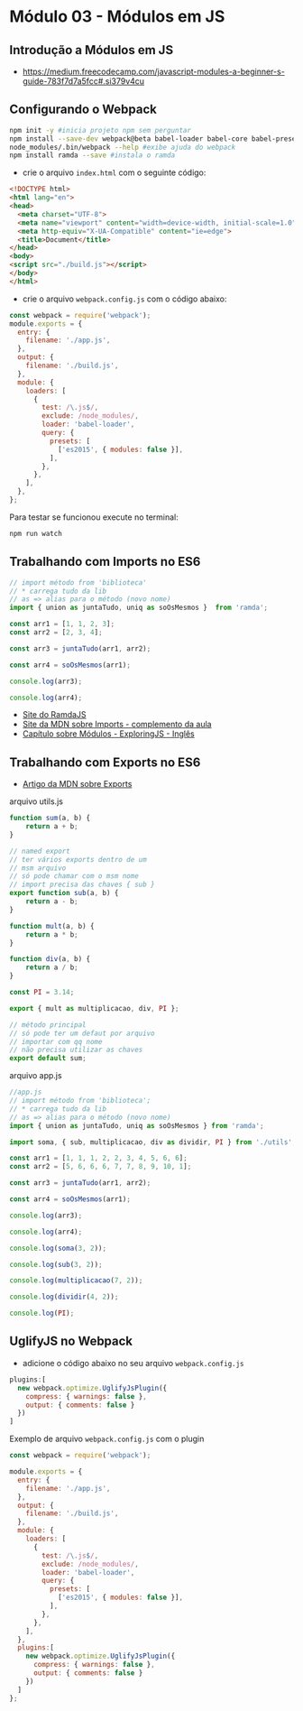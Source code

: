 # Módulo 03 - Módulos em JS
##  Introdução a Módulos em JS
- https://medium.freecodecamp.com/javascript-modules-a-beginner-s-guide-783f7d7a5fcc#.si379v4cu

## Configurando o Webpack
```sh
npm init -y #inicia projeto npm sem perguntar
npm install --save-dev webpack@beta babel-loader babel-core babel-preset-es2015-native-modules
node_modules/.bin/webpack --help #exibe ajuda do webpack
npm install ramda --save #instala o ramda
```
- crie o arquivo `index.html` com o seguinte código:

```html
<!DOCTYPE html>
<html lang="en">
<head>
  <meta charset="UTF-8">
  <meta name="viewport" content="width=device-width, initial-scale=1.0">
  <meta http-equiv="X-UA-Compatible" content="ie=edge">
  <title>Document</title>
</head>
<body>
<script src="./build.js"></script>
</body>
</html>
```
- crie o arquivo `webpack.config.js` com o código abaixo:

```js
const webpack = require('webpack');
module.exports = {
  entry: {
    filename: './app.js',
  },
  output: {
    filename: './build.js',
  },
  module: {
    loaders: [
      {
        test: /\.js$/,
        exclude: /node_modules/,
        loader: 'babel-loader',
        query: {
          presets: [
            ['es2015', { modules: false }],
          ],
        },
      },
    ],
  },
};
```
Para testar se funcionou execute no terminal:
```sh
npm run watch
```
## Trabalhando com Imports no ES6
```js
// import método from 'biblioteca'
// * carrega tudo da lib
// as => alias para o método (novo nome)
import { union as juntaTudo, uniq as soOsMesmos }  from 'ramda';

const arr1 = [1, 1, 2, 3];
const arr2 = [2, 3, 4];

const arr3 = juntaTudo(arr1, arr2);

const arr4 = soOsMesmos(arr1);

console.log(arr3);

console.log(arr4);
```
- [Site do RamdaJS](http://ramdajs.com/)
- [Site da MDN sobre Imports - complemento da aula](https://developer.mozilla.org/en-US/docs/Web/JavaScript/Reference/Statements/import)
- [Capítulo sobre Módulos - ExploringJS - Inglês](http://exploringjs.com/es6/ch_modules.html)

## Trabalhando com Exports no ES6
- [Artigo da MDN sobre Exports](https://developer.mozilla.org/en-US/docs/Web/JavaScript/Reference/Statements/export)

arquivo utils.js
```js
function sum(a, b) {
    return a + b;
}

// named export
// ter vários exports dentro de um
// msm arquivo
// só pode chamar com o msm nome
// import precisa das chaves { sub }
export function sub(a, b) {
    return a - b;
}

function mult(a, b) {
    return a * b;
}

function div(a, b) {
    return a / b;
}

const PI = 3.14;

export { mult as multiplicacao, div, PI };

// método principal
// só pode ter um defaut por arquivo
// importar com qq nome
// não precisa utilizar as chaves
export default sum;
```
arquivo app.js
```js
//app.js
// import método from 'biblioteca';
// * carrega tudo da lib
// as => alias para o método (novo nome)
import { union as juntaTudo, uniq as soOsMesmos } from 'ramda';

import soma, { sub, multiplicacao, div as dividir, PI } from './utils';

const arr1 = [1, 1, 1, 2, 2, 3, 4, 5, 6, 6];
const arr2 = [5, 6, 6, 6, 7, 7, 8, 9, 10, 1];

const arr3 = juntaTudo(arr1, arr2);

const arr4 = soOsMesmos(arr1);

console.log(arr3);

console.log(arr4);

console.log(soma(3, 2));

console.log(sub(3, 2));

console.log(multiplicacao(7, 2));

console.log(dividir(4, 2));

console.log(PI);
```
## UglifyJS no Webpack
- adicione o código abaixo no seu arquivo `webpack.config.js`

```js
plugins:[
  new webpack.optimize.UglifyJsPlugin({
    compress: { warnings: false },
    output: { comments: false }
  })
]
```

Exemplo de arquivo `webpack.config.js` com o plugin

```js
const webpack = require('webpack');

module.exports = {
  entry: {
    filename: './app.js',
  },
  output: {
    filename: './build.js',
  },
  module: {
    loaders: [
      {
        test: /\.js$/,
        exclude: /node_modules/,
        loader: 'babel-loader',
        query: {
          presets: [
            ['es2015', { modules: false }],
          ],
        },
      },
    ],
  },
  plugins:[
    new webpack.optimize.UglifyJsPlugin({
      compress: { warnings: false },
      output: { comments: false }
    })
  ]
};
```
